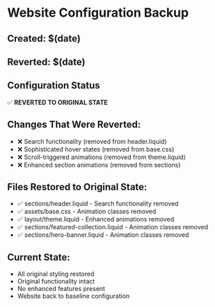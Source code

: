 # Website Configuration Backup
## Created: $(date)
## Reverted: $(date)

## Configuration Status
✅ **REVERTED TO ORIGINAL STATE**

## Changes That Were Reverted:
- ❌ Search functionality (removed from header.liquid)
- ❌ Sophisticated hover states (removed from base.css)
- ❌ Scroll-triggered animations (removed from theme.liquid)
- ❌ Enhanced section animations (removed from sections)

## Files Restored to Original State:
- ✅ sections/header.liquid - Search functionality removed
- ✅ assets/base.css - Animation classes removed
- ✅ layout/theme.liquid - Enhanced animations removed
- ✅ sections/featured-collection.liquid - Animation classes removed
- ✅ sections/hero-banner.liquid - Animation classes removed

## Current State:
- All original styling restored
- Original functionality intact
- No enhanced features present
- Website back to baseline configuration
